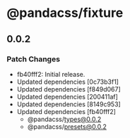 # @pandacss/fixture

## 0.0.2

### Patch Changes

- fb40fff2: Initial release.
- Updated dependencies [0c73b3f1]
- Updated dependencies [f849d067]
- Updated dependencies [200411af]
- Updated dependencies [8149c953]
- Updated dependencies [fb40fff2]
  - @pandacss/types@0.0.2
  - @pandacss/presets@0.0.2
